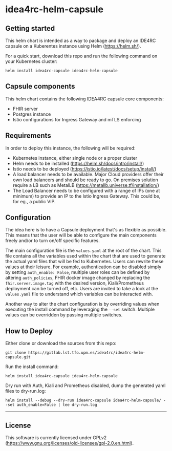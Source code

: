 # idea4rc-helm-capsule

## Getting started
This helm chart is intended as a way to package and deploy an IDE4RC capsule on a Kuberentes instance using Helm (https://helm.sh/). 

For a quick start, download this repo and run the following command on your Kubernetes cluster:

```
helm install idea4rc-capsule idea4rc-helm-capsule
```

## Capsule components
This helm chart contains the following IDEA4RC capsule core components:
- FHIR server
- Postgres instance
- Istio configurations for Ingress Gateway and mTLS enforcing

## Requirements
In order to deploy this instance, the following will be required:

- Kubernetes instance, either single node or a proper cluster
- Helm needs to be installed (https://helm.sh/docs/intro/install/)
- Istio needs to be deployed (https://istio.io/latest/docs/setup/install/)
- A load balancer needs to be available. Major Cloud providers offer their own load balancers and should be ready to go. On premises solution require a LB such as MetalLB (https://metallb.universe.tf/installation/)
- The Load Balancer needs to be configured with a range of IPs (one at minimum) to provide an IP to the Istio Ingress Gateway. This could be, for eg., a public VIP.

## Configuration
The idea here is to have a Capsule deployment that's as flexible as possible. This means that the user will be able to configure the main components freely and/or to turn on/off specific features. 

The main configuration file is the ```values.yaml``` at the root of the chart. This file contains all the variables used within the chart that are used to generate the actual yaml files that will be fed to Kubernetes. Users can rewrite these values at their leisure. For example, authentication can be disabled simply by setting ```auth_enable: False```, multiple user roles can be defined by altering ```auth_policies```, FHIR docker image changed by replacing the ```fhir.server.image.tag``` with the desired version, Kiali/Prometheus deployment can be turned off, etc. Users are invited to take a look at the ```values.yaml``` file to understand which variables can be interacted with.

Another way to alter the chart configuration is by overriding values when executing the install command by leveraging the ```--set``` switch. Multiple values can be overridden by passing multiple switches.

## How to Deploy
Either clone or download the sources from this repo:
```
git clone https://gitlab.lst.tfo.upm.es/idea4rc/idea4rc-helm-capsule.git
```

Run the install command:
```
helm install idea4rc-capsule idea4rc-helm-capsule
```

Dry run with Auth, Kiali and Prometheus disabled, dump the generated yaml files to dry-run.log:
```
helm install --debug --dry-run idea4rc-capsule idea4rc-helm-capsule/ --set auth_enable=False | tee dry-run.log
```

***

## License
This software is currently licensed under GPLv2 (https://www.gnu.org/licenses/old-licenses/gpl-2.0.en.html).
